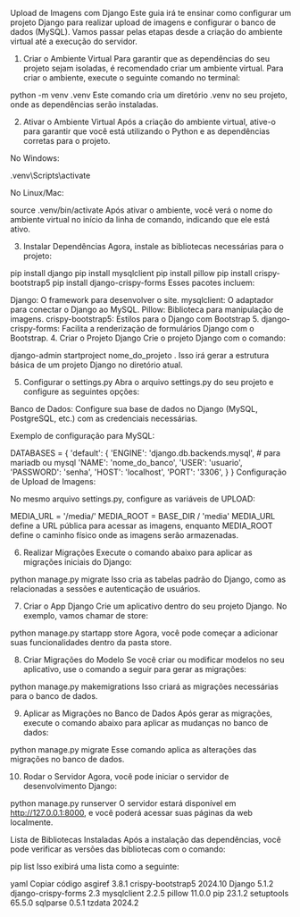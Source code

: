 Upload de Imagens com Django
Este guia irá te ensinar como configurar um projeto Django para realizar upload de imagens e configurar o banco de dados (MySQL). Vamos passar pelas etapas desde a criação do ambiente virtual até a execução do servidor.

1. Criar o Ambiente Virtual
Para garantir que as dependências do seu projeto sejam isoladas, é recomendado criar um ambiente virtual. Para criar o ambiente, execute o seguinte comando no terminal:


python -m venv .venv
Este comando cria um diretório .venv no seu projeto, onde as dependências serão instaladas.

2. Ativar o Ambiente Virtual
Após a criação do ambiente virtual, ative-o para garantir que você está utilizando o Python e as dependências corretas para o projeto.

No Windows:


.venv\Scripts\activate

No Linux/Mac:


source .venv/bin/activate
Após ativar o ambiente, você verá o nome do ambiente virtual no início da linha de comando, indicando que ele está ativo.

3. Instalar Dependências
Agora, instale as bibliotecas necessárias para o projeto:


pip install django
pip install mysqlclient
pip install pillow
pip install crispy-bootstrap5
pip install django-crispy-forms
Esses pacotes incluem:

Django: O framework para desenvolver o site.
mysqlclient: O adaptador para conectar o Django ao MySQL.
Pillow: Biblioteca para manipulação de imagens.
crispy-bootstrap5: Estilos para o Django com Bootstrap 5.
django-crispy-forms: Facilita a renderização de formulários Django com o Bootstrap.
4. Criar o Projeto Django
Crie o projeto Django com o comando:


django-admin startproject nome_do_projeto .
Isso irá gerar a estrutura básica de um projeto Django no diretório atual.

5. Configurar o settings.py
Abra o arquivo settings.py do seu projeto e configure as seguintes opções:

Banco de Dados: Configure sua base de dados no Django (MySQL, PostgreSQL, etc.) com as credenciais necessárias.

Exemplo de configuração para MySQL:


DATABASES = {
    'default': {
        'ENGINE': 'django.db.backends.mysql', # para mariadb ou mysql
        'NAME': 'nome_do_banco',
        'USER': 'usuario',
        'PASSWORD': 'senha',
        'HOST': 'localhost',
        'PORT': '3306',
    }
}
Configuração de Upload de Imagens:

No mesmo arquivo settings.py, configure as variáveis de UPLOAD:


MEDIA_URL = '/media/'
MEDIA_ROOT = BASE_DIR / 'media'
MEDIA_URL define a URL pública para acessar as imagens, enquanto MEDIA_ROOT define o caminho físico onde as imagens serão armazenadas.

6. Realizar Migrações
Execute o comando abaixo para aplicar as migrações iniciais do Django:


python manage.py migrate
Isso cria as tabelas padrão do Django, como as relacionadas a sessões e autenticação de usuários.

7. Criar o App Django
Crie um aplicativo dentro do seu projeto Django. No exemplo, vamos chamar de store:


python manage.py startapp store
Agora, você pode começar a adicionar suas funcionalidades dentro da pasta store.

8. Criar Migrações do Modelo
Se você criar ou modificar modelos no seu aplicativo, use o comando a seguir para gerar as migrações:


python manage.py makemigrations
Isso criará as migrações necessárias para o banco de dados.

9. Aplicar as Migrações no Banco de Dados
Após gerar as migrações, execute o comando abaixo para aplicar as mudanças no banco de dados:


python manage.py migrate
Esse comando aplica as alterações das migrações no banco de dados.

10. Rodar o Servidor
Agora, você pode iniciar o servidor de desenvolvimento Django:


python manage.py runserver
O servidor estará disponível em http://127.0.0.1:8000, e você poderá acessar suas páginas da web localmente.

Lista de Bibliotecas Instaladas
Após a instalação das dependências, você pode verificar as versões das bibliotecas com o comando:


pip list
Isso exibirá uma lista como a seguinte:

yaml
Copiar código
asgiref             3.8.1
crispy-bootstrap5   2024.10
Django              5.1.2
django-crispy-forms 2.3
mysqlclient         2.2.5
pillow              11.0.0
pip                 23.1.2
setuptools          65.5.0
sqlparse            0.5.1
tzdata              2024.2
